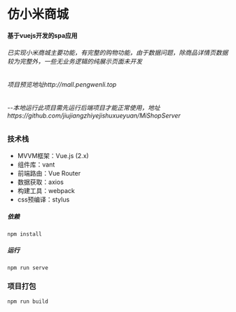 # 仿小米商城

#### 基于vuejs开发的spa应用

###### 已实现小米商城主要功能，有完整的购物功能，由于数据问题，除商品详情页数据较为完整外，一些无业务逻辑的纯展示页面未开发

###### 项目预览地址http://mall.pengwenli.top

###### --本地运行此项目需先运行后端项目才能正常使用，地址https://github.com/jiujiangzhiyejishuxueyuan/MiShopServer

### 技术栈
- MVVM框架：Vue.js (2.x)
- 组件库：vant
- 前端路由：Vue Router
- 数据获取：axios
- 构建工具：webpack
- css预编译：stylus

##### 依赖
```
npm install
```
##### 运行

```
npm run serve

```
### 项目打包
```
npm run build
```
